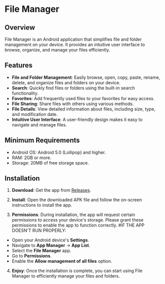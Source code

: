 # File Manager

## Overview

File Manager is an Android application that simplifies file and folder management on your device. It provides an intuitive user interface to browse, organize, and manage your files efficiently.

## Features

- **File and Folder Management**: Easily browse, open, copy, paste, rename, delete, and organize files and folders on your device.
- **Search**: Quickly find files or folders using the built-in search functionality.
- **Favorites**: Add frequently used files to your favorites for easy access.
- **File Sharing**: Share files with others using various methods.
- **File Details**: View detailed information about files, including size, type, and modification date.
- **Intuitive User Interface**: A user-friendly design makes it easy to navigate and manage files.

## Minimum Requirements

- Android OS: Android 5.0 (Lollipop) and higher.
- RAM: 2GB or more.
- Storage: 20MB of free storage space.

## Installation

1. **Download**: Get the app from [Releases](https://github.com/Ho9pe/File_Manager/releases).

2. **Install**: Open the downloaded APK file and follow the on-screen instructions to install the app. 

3. **Permissions**: During installation, the app will request certain permissions to access your device's storage. Please grant these permissions to enable the app to function correctly.
#IF THE APP DOESN'T RUN PROPERLY:
  * Open your Android device's **Settings**.
  * Navigate to **App Manager** -> **App List**.
  * Select the **File Manager** app.
  * Go to **Permissions**.
  * Enable the **Allow management of all files** option.

4. **Enjoy**: Once the installation is complete, you can start using File Manager to efficiently manage your files and folders.

